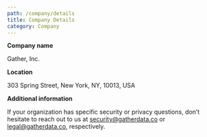 ```yaml
---
path: /company/details
title: Company Details
category: Company
---
```

**Company name**

Gather, Inc.

**Location**

303 Spring Street, New York, NY, 10013, USA

**Additional information**

If your organization has specific security or privacy questions, don’t hesitate to reach out to us at security@gatherdata.co or legal@gatherdata.co, respectively.
